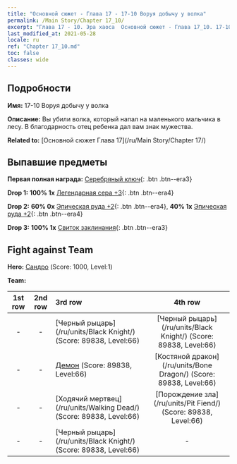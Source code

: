 ```yaml
---
title: "Основной сюжет - Глава 17 - 17-10 Воруя добычу у волка"
permalink: /Main Story/Chapter 17_10/
excerpt: "Глава 17 - 10. Эра хаоса  Основной сюжет - Глава 17_10. 17-10 Воруя добычу у волка"
last_modified_at: 2021-05-28
locale: ru
ref: "Chapter 17_10.md"
toc: false
classes: wide
---
```


## Подробности

 **Имя:** 17-10 Воруя добычу у волка

 **Описание:** Вы убили волка, который напал на маленького мальчика в лесу. В благодарность отец ребенка дал вам знак мужества.

 **Related to:** [Основной сюжет Глава 17](/ru/Main Story/Chapter 17/)

## Выпавшие предметы

 **Первая полная награда:** [Серебряный ключ](/ItemsRU/con_693/){: .btn .btn--era3}

 **Drop 1:** **100% 1x** [Легендарная сера +3](/ItemsRU/mat_57/){: .btn .btn--era4}

 **Drop 2:** **60% 0x** [Эпическая руда +2](/ItemsRU/mat_47/){: .btn .btn--era4}, **40% 1x** [Эпическая руда +2](/ItemsRU/mat_47/){: .btn .btn--era4}

 **Drop 3:** **100% 1x** [Свиток заклинания](/ItemsRU/con_694/){: .btn .btn--era3}


## Fight against Team
 **Hero:** [Сандро](/ru/heroes/Sandro/) (Score: 1000, Level:1)

 **Team:**


  | 1st row | 2nd row | 3rd row | 4th row |
  |:----:|:----:|:----|:----:|
  | - | - | [Черный рыцарь](/ru/units/Black Knight/) (Score: 89838, Level:66)  | [Черный рыцарь](/ru/units/Black Knight/) (Score: 89838, Level:66)  |
  | - | - | [Демон](/ru/units/Demon/) (Score: 89838, Level:66)  | [Костяной дракон](/ru/units/Bone Dragon/) (Score: 89838, Level:66)  |
  | - | - | [Ходячий мертвец](/ru/units/Walking Dead/) (Score: 89838, Level:66)  | [Порождение зла](/ru/units/Pit Fiend/) (Score: 89838, Level:66)  |
  | - | - | [Черный рыцарь](/ru/units/Black Knight/) (Score: 89838, Level:66)  | - |


